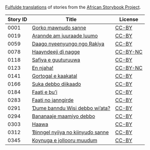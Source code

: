 [Fulfulde translations](http://my.africanstorybook.org/language/fulfulde) of stories from the [African Storybook Project](http://my.africanstorybook.org).

Story ID | Title | License
-------- | ----- | -------
0001 | [Gorko mawnuɗo sanne](http://my.africanstorybook.org/stories/gorko-mawnuɗo-sanne) | [CC-BY](https://creativecommons.org/licenses/by/3.0/)
0019 | [Arannde am juuraade luumo](http://my.africanstorybook.org/stories/arannde-am-juuraade-luumo-1) | [CC-BY](https://creativecommons.org/licenses/by/3.0/)
0059 | [Daago nyeenyungo ngo Rakiya](http://my.africanstorybook.org/stories/daago-nyeenyungo-ngo-rakiya-0) | [CC-BY](https://creativecommons.org/licenses/by/3.0/)
0078 | [Haayndeeji ɗi nagge](http://my.africanstorybook.org/stories/haayndeeji-ɗi-nagge-0) | [CC-BY-NC](https://creativecommons.org/licenses/by-nc/3.0/)
0118 | [Safiya e guuturuuwa](http://my.africanstorybook.org/stories/safiya-e-guuturuuwa) | [CC-BY](https://creativecommons.org/licenses/by/3.0/)
0123 | [En njaha!](http://my.africanstorybook.org/stories/en-njaha) | [CC-BY-NC](https://creativecommons.org/licenses/by-nc/3.0/)
0141 | [Gortogal e kaakatal](http://my.africanstorybook.org/stories/gortogal-e-kaakatal) | [CC-BY](https://creativecommons.org/licenses/by/3.0/)
0166 | [Suka debbo diikaaɗo](http://my.africanstorybook.org/stories/suka-debbo-diikaaɗo) | [CC-BY](https://creativecommons.org/licenses/by/3.0/)
0184 | [Faati e bu’i](http://my.africanstorybook.org/stories/faati-e-bu’i-1) | [CC-BY](https://creativecommons.org/licenses/by/3.0/)
0283 | [Faati no janngirde](http://my.africanstorybook.org/stories/faati-no-janngirde) | [CC-BY](https://creativecommons.org/licenses/by/3.0/)
0291 | [Ɗume banndu Wisi debbo wi’ata?](http://my.africanstorybook.org/stories/ɗume-banndu-wisi-debbo-wi’ata-1) | [CC-BY](https://creativecommons.org/licenses/by/3.0/)
0294 | [Bananaaje maamiyo debbo](http://my.africanstorybook.org/stories/bananaaje-maamiyo-debbo-1) | [CC-BY](https://creativecommons.org/licenses/by/3.0/)
0303 | [Haawa](http://my.africanstorybook.org/stories/haawa) | [CC-BY](https://creativecommons.org/licenses/by/3.0/)
0312 | [Ɓinngel nyiiya no kiinyuɗo sanne](http://my.africanstorybook.org/stories/ɓinngel-nyiiya-no-kiinyuɗo-sanne-1) | [CC-BY](https://creativecommons.org/licenses/by/3.0/)
0345 | [Koynuga e jollooru muuɗum](http://my.africanstorybook.org/stories/koynuga-e-jollooru-muuɗum) | [CC-BY](https://creativecommons.org/licenses/by/3.0/)
